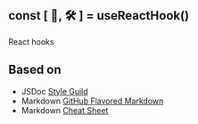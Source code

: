 ## const [ 🔩, 🛠️  ] = useReactHook()
React hooks


## Based on
+ JSDoc [Style Guild](https://github.com/shri/JSDoc-Style-Guide)
+ Markdown [GitHub Flavored Markdown](https://github.github.com/gfm/)
+ Markdown [Cheat Sheet](https://www.markdownguide.org/cheat-sheet)
